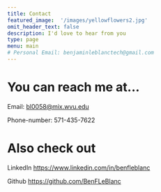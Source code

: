 ```yaml
---
title: Contact
featured_image:  '/images/yellowflowers2.jpg'
omit_header_text: false
description: I'd love to hear from you
type: page
menu: main
# Personal Email: benjaminleblanctech@gmail.com
---
```


# You can reach me at...
Email: bl0058@mix.wvu.edu

Phone-number: 571-435-7622

# Also check out 
LinkedIn https://www.linkedin.com/in/benfleblanc

Github https://github.com/BenFLeBlanc